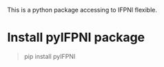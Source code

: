 This is a python package accessing to IFPNI flexible.

# Install pyIFPNI package

> pip install pyIFPNI

# 